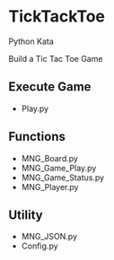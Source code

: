 TickTackToe
===========
Python Kata

Build a Tic Tac Toe Game

## Execute Game  
* Play.py

## Functions  
* MNG_Board.py
* MNG_Game_Play.py
* MNG_Game_Status.py
* MNG_Player.py

## Utility  
* MNG_JSON.py
* Config.py

